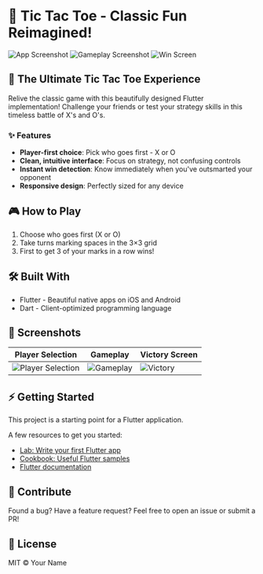 # 🎯 Tic Tac Toe - Classic Fun Reimagined!

![App Screenshot](iPhone%2013%20mini%20-%201.png)
![Gameplay Screenshot](iPhone%2013%20mini%20-%203.png)
![Win Screen](iPhone%2013%20mini%20-%204.png)

## 🚀 The Ultimate Tic Tac Toe Experience

Relive the classic game with this beautifully designed Flutter implementation! Challenge your friends or test your strategy skills in this timeless battle of X's and O's.

### ✨ Features
- **Player-first choice**: Pick who goes first - X or O
- **Clean, intuitive interface**: Focus on strategy, not confusing controls
- **Instant win detection**: Know immediately when you've outsmarted your opponent
- **Responsive design**: Perfectly sized for any device

## 🎮 How to Play
1. Choose who goes first (X or O)
2. Take turns marking spaces in the 3×3 grid
3. First to get 3 of your marks in a row wins!

## 🛠️ Built With
- Flutter - Beautiful native apps on iOS and Android
- Dart - Client-optimized programming language

## 📸 Screenshots
| Player Selection | Gameplay | Victory Screen |
|------------------|----------|----------------|
| ![Player Selection](iPhone%2013%20mini%20-%201.png) | ![Gameplay](iPhone%2013%20mini%20-%203.png) | ![Victory](iPhone%2013%20mini%20-%204.png) |

## ⚡ Getting Started
This project is a starting point for a Flutter application.

A few resources to get you started:
- [Lab: Write your first Flutter app](https://flutter.dev/docs/get-started/codelab)
- [Cookbook: Useful Flutter samples](https://flutter.dev/docs/cookbook)
- [Flutter documentation](https://flutter.dev/docs)

## 🤝 Contribute
Found a bug? Have a feature request? Feel free to open an issue or submit a PR!

## 📜 License
MIT © Your Name

